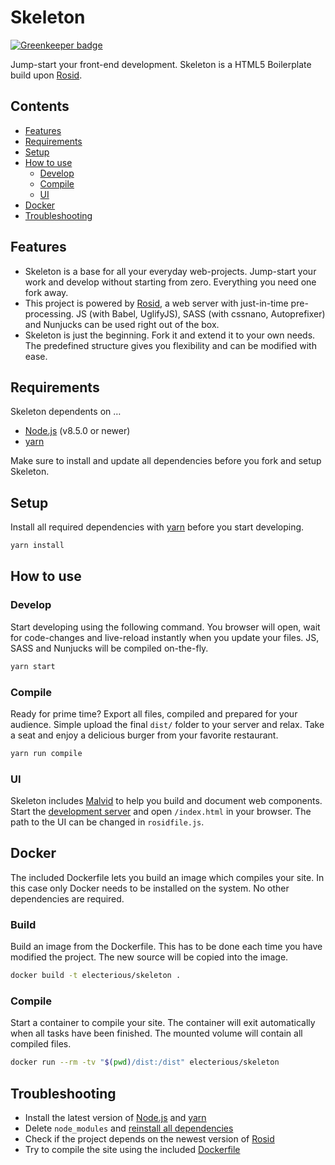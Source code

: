 # Skeleton

[![Greenkeeper badge](https://badges.greenkeeper.io/stphn/sandbox.svg)](https://greenkeeper.io/)

Jump-start your front-end development. Skeleton is a HTML5 Boilerplate build upon [Rosid](https://github.com/electerious/Rosid).

## Contents

- [Features](#features)
- [Requirements](#requirements)
- [Setup](#setup)
- [How to use](#how-to-use)
	- [Develop](#develop)
	- [Compile](#compile)
	- [UI](#ui)
- [Docker](#docker)
- [Troubleshooting](#troubleshooting)

## Features

- Skeleton is a base for all your everyday web-projects. Jump-start your work and develop without starting from zero. Everything you need one fork away.
- This project is powered by [Rosid](https://github.com/electerious/Rosid), a web server with just-in-time pre-processing. JS (with Babel, UglifyJS), SASS (with cssnano, Autoprefixer) and Nunjucks can be used right out of the box.
- Skeleton is just the beginning. Fork it and extend it to your own needs. The predefined structure gives you flexibility and can be modified with ease.

## Requirements

Skeleton dependents on …

- [Node.js](https://nodejs.org/en/) (v8.5.0 or newer)
- [yarn](https://yarnpkg.com/en/)

Make sure to install and update all dependencies before you fork and setup Skeleton.

## Setup

Install all required dependencies with [yarn](https://yarnpkg.com/en/) before you start developing.

```sh
yarn install
```

## How to use

### Develop

Start developing using the following command. You browser will open, wait for code-changes and live-reload instantly when you update your files. JS, SASS and Nunjucks will be compiled on-the-fly.

```sh
yarn start
```

### Compile

Ready for prime time? Export all files, compiled and prepared for your audience. Simple upload the final `dist/` folder to your server and relax. Take a seat and enjoy a delicious burger from your favorite restaurant.

```sh
yarn run compile
```

### UI

Skeleton includes [Malvid](https://github.com/Malvid/Malvid) to help you build and document web components. Start the [development server](#develop) and open `/index.html` in your browser. The path to the UI can be changed in `rosidfile.js`.

## Docker

The included Dockerfile lets you build an image which compiles your site. In this case only Docker needs to be installed on the system. No other dependencies are required.

### Build

Build an image from the Dockerfile. This has to be done each time you have modified the project. The new source will be copied into the image.

```sh
docker build -t electerious/skeleton .
```

### Compile

Start a container to compile your site. The container will exit automatically when all tasks have been finished. The mounted volume will contain all compiled files.

```sh
docker run --rm -tv "$(pwd)/dist:/dist" electerious/skeleton
```

## Troubleshooting

- Install the latest version of [Node.js](https://nodejs.org/en/) and [yarn](https://yarnpkg.com/en/)
- Delete `node_modules` and [reinstall all dependencies](#setup)
- Check if the project depends on the newest version of [Rosid](https://github.com/electerious/Rosid)
- Try to compile the site using the included [Dockerfile](#docker)